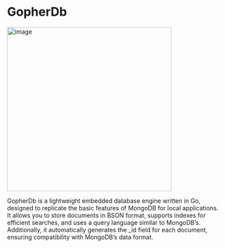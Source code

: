 # GopherDb

<img width="384" alt="image" src="https://github.com/user-attachments/assets/3f55c6ef-aec1-4700-a9ff-f1fc8d740a9c">

GopherDb is a lightweight embedded database engine written in Go, designed to replicate the basic features of MongoDB for local applications. It allows you to store documents in BSON format, supports indexes for efficient searches, and uses a query language similar to MongoDB’s. Additionally, it automatically generates the _id field for each document, ensuring compatibility with MongoDB’s data format.
